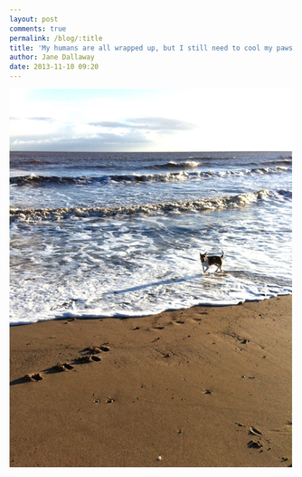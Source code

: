 ```yaml
---
layout: post
comments: true
permalink: /blog/:title
title: 'My humans are all wrapped up, but I still need to cool my paws off in the North Sea'
author: Jane Dallaway
date: 2013-11-10 09:20
---
```


<div><a href="/media/ZYtp_photo.JPG"><img src="/media/ZYtp_thumb_photo.JPG" width="500" height="669"/></a></div>



 
      
